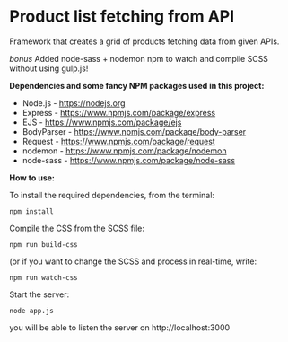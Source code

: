 # Product list fetching from API

Framework that creates a grid of products fetching data from given APIs.

*bonus*
Added node-sass + nodemon npm to watch and compile SCSS without using gulp.js!

**Dependencies and some fancy NPM packages used in this project:**

* Node.js - https://nodejs.org
* Express - https://www.npmjs.com/package/express
* EJS - https://www.npmjs.com/package/ejs
* BodyParser - https://www.npmjs.com/package/body-parser
* Request - https://www.npmjs.com/package/request
* nodemon - https://www.npmjs.com/package/nodemon
* node-sass - https://www.npmjs.com/package/node-sass

**How to use:**

To install the required dependencies, from the terminal:
```
npm install
```

Compile the CSS from the SCSS file:
```
npm run build-css
```

(or if you want to change the SCSS and process in real-time, write:
```
npm run watch-css
```

Start the server:
```
node app.js
```
you will be able to listen the server on http://localhost:3000
